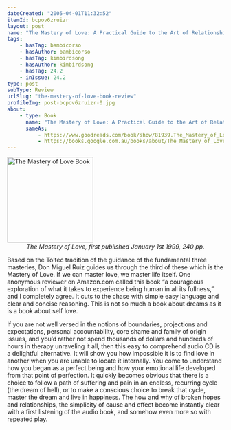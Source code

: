 ```yaml
---
dateCreated: "2005-04-01T11:32:52"
itemId: bcpov6zruizr
layout: post
name: "The Mastery of Love: A Practical Guide to the Art of Relationships, By Don Miguel Ruiz"
tags:
    - hasTag: bambicorso
    - hasAuthor: bambicorso
    - hasTag: kimbirdsong
    - hasAuthor: kimbirdsong
    - hasTag: 24.2
    - inIssue: 24.2
type: post
subType: Review
urlSlug: "the-mastery-of-love-book-review"
profileImg: post-bcpov6zruizr-0.jpg
about:
    - type: Book
      name: "The Mastery of Love: A Practical Guide to the Art of Relationships"
      sameAs:
          - https://www.goodreads.com/book/show/81939.The_Mastery_of_Love
          - https://books.google.com.au/books/about/The_Mastery_of_Love_a_Practical_Guide_to.html?id=h7tVuQEACAAJ
---
```


<a href="https://www.goodreads.com/book/show/81939.The_Mastery_of_Love">
<img src="../images/post-bcpov6zruizr-0.jpg" width="200" height="auto" alt="The Mastery of Love Book"/>
</a><!--nopreview--><div style="text-align:center"><i>The Mastery of Love, first published January 1st 1999, 240 pp.</i></div><!--/nopreview-->

Based on the Toltec tradition of the guidance of the fundamental three masteries, Don Miguel Ruiz guides us through the third of these which is the Mastery of Love. If we can master love, we master life itself. One anonymous reviewer on Amazon.com called this book “a courageous exploration of what it takes to experience being human in all its fullness,” and I completely agree. It cuts to the chase with simple easy language and clear and concise reasoning. This is not so much a book about dreams as it is a book about self love.

If you are not well versed in the notions of boundaries, projections and expectations, personal accountability, core shame and family of origin issues, and you’d rather not spend thousands of dollars and hundreds of hours in therapy unraveling it all, then this easy to comprehend audio CD is a delightful alternative. It will show you how impossible it is to find love in another when you are unable to locate it internally. You come to understand how you began as a perfect being and how your emotional life developed from that point of perfection. It quickly becomes obvious that there is a choice to follow a path of suffering and pain in an endless, recurring cycle (the dream of hell), or to make a conscious choice to break that cycle, master the dream and live in happiness. The how and why of broken hopes and relationships, the simplicity of cause and effect become instantly clear with a first listening of the audio book, and somehow even more so with repeated play.

